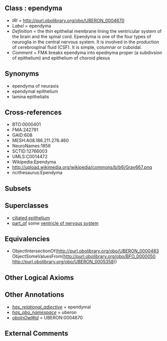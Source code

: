 
## Class : ependyma

 * *IRI* = http://purl.obolibrary.org/obo/UBERON_0004670
 * *Label* = ependyma
 * *Definition* = the thin epithelial membrane lining the ventricular system of the brain and the spinal cord. Ependyma is one of the four types of neuroglia in the central nervous system. It is involved in the production of cerebrospinal fluid (CSF). It is simple, columnar or cuboidal.
 * *Comment* = FMA breaks ependyma into epednyma proper (a subdivsion of epithelium) and epithelium of choroid plexus

## Synonyms

 * ependyma of neuraxis
 * ependymal epithelium
 * lamina epithelialis

## Cross-references

 * BTO:0000401
 * FMA:242791
 * GAID:608
 * MESH:A08.186.211.276.460
 * NeuroNames:1856
 * SCTID:12766003
 * UMLS:C0014472
 * Wikipedia:Ependyma
 * http://upload.wikimedia.org/wikipedia/commons/b/b6/Gray667.png
 * ncithesaurus:Ependyma

## Subsets


## Superclasses

 * [ciliated epithelium](../../UBERON/01/UBERON_0007601.md)
 * [part_of](../../BFO/50/BFO_0000050.md) some [ventricle of nervous system](../../UBERON/58/UBERON_0005358.md)

## Equivalencies

 * ObjectIntersectionOf(<http://purl.obolibrary.org/obo/UBERON_0000483> ObjectSomeValuesFrom(<http://purl.obolibrary.org/obo/BFO_0000050> <http://purl.obolibrary.org/obo/UBERON_0005358>))

## Other Logical Axioms


## Other Annotations

 * *[has_relational_adjective](../../UBPROP/07/UBPROP_0000007.md)* = ependymal
 * *[has_obo_namespace](../../ce/oboInOwl#hasOBONamespace.md)* = uberon
 * *[oboInOwl#id](../../id/oboInOwl#id.md)* = UBERON:0004670

## External Comments


